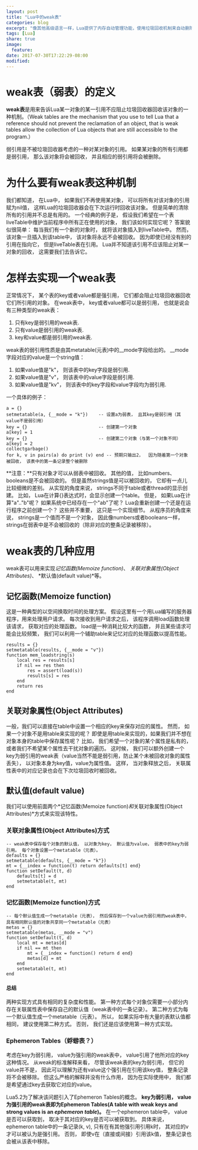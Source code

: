 ```yaml
---
layout: post
title: "Lua中的weak表"
categories: blog
excerpt: "像其他高级语言一样，Lua提供了内存自动管理功能，使用垃圾回收机制来自动删除已成为垃圾的对象。然而，有时即使非常聪明的回收器也需要你的帮助。没有任何垃圾回收器能做到使你完全不用关心资源管理。"
tags: [Lua]
share: true
image:
  feature:
date: 2017-07-30T17:22:29-08:00
modified: 
---
```


# weak表（弱表）的定义
**weak表**是用来告诉Lua某一对象的某一引用不应阻止垃圾回收器回收该对象的一种机制。（Weak tables are the mechanism that you use to tell Lua that a reference should not prevent the reclamation of an object, that is weak tables allow the collection of Lua objects that are still accessible to the program.）

弱引用是不被垃圾回收器考虑的一种对某对象的引用。 如果某对象的所有引用都是弱引用， 那么该对象将会被回收， 并且相应的弱引用将会被删除。

# 为什么要有weak表这种机制
我们都知道， 在Lua中， 如果我们不再使用某对象， 可以将所有对该对象的引用赋为nil值， 这样Lua的垃圾回收器会在下次运行时回收该对象。 但是简单的清除所有的引用并不总是有用的。 一个经典的例子是， 假设我们希望在一个表liveTable中维护当前程序中所有正在使用的对象， 我们该如何实现它呢？ 答案貌似很简单： 每当我们有一个新的对象时， 就将该对象插入到liveTable中。 然而， 该对象一旦插入到该table中， 该对象将永远不会被回收。 因为即使已经没有别的引用在指向它， 但是liveTable表在引用。 Lua并不知道该引用不应该阻止对某一对象的回收， 这需要我们去告诉它。

# 怎样去实现一个weak表
正常情况下， 某个表的key或者value都是强引用， 它们都会阻止垃圾回收器回收它们所引用的对象。 在weak表中， key或者value都可以是弱引用， 也就是说会有三种类型的weak表：
1. 只有key是弱引用的weak表.
2. 只有value是弱引用的weak表.
3. key和value都是弱引用的weak表.

weak表的弱引用性质是由其metatable(元表)中的__mode字段给出的。 __mode字段对应的value是一个string值：
1. 如果value值是"k"， 则该表中的key字段是弱引用.
2. 如果value值是"v"， 则该表中的value字段是弱引用.
3. 如果value值是"kv"， 则该表中的key字段和value字段均为弱引用.

一个具体的例子：
```
a = {}
setmetatable(a, {__mode = "k"})    -- 设置a为弱表， 且其key是弱引用（其value不是弱引用）
key = {}                           -- 创建第一个对象
a[key] = 1
key = {}                           -- 创建第二个对象（与第一个对象不同）  
a[key] = 2
collectgarbage()
for k, v in pairs(a) do print (v) end -- 预期只输出2，  因为随着第一个对象被回收， 该表中的第一条记录整个被删除
```

**注意：**只有对象才可以从弱表中被回收。 其他的值， 比如numbers、 booleans是不会被回收的。 但是虽然strings值是可以被回收的， 它却有一点儿比较细微的差别。 从实现的角度来说， strings不同于table或者thread的显示创建。 比如， Lua在计算{}表达式时，会显示创建一个table。 但是， 如果Lua在计算"a".."b"呢？ 如果系统中已经存在一个"ab"了呢？ Lua会重新创建一个还是在运行程序之前创建一个？ 这些并不重要， 这只是一个实现细节。 从程序员的角度来说， strings是一个值而不是一个对象， 因此像numbers或者booleans一样， strings在弱表中是不会被回收的（除非对应的整条记录被移除）。

# weak表的几种应用
weak表可以用来实现*记忆函数(Memoize function)*、 *关联对象属性(Object Attributes)*、 *默认值(default value)*等。

## 记忆函数(Memoize function)
这是一种典型的以空间换取时间的处理方案。 假设这里有一个用Lua编写的服务器程序，用来处理用户请求。 每次接收到用户请求之后， 该程序调用load函数处理该请求， 获取对应的处理函数。 load是一种消耗比较大的函数， 并且某些请求可能会比较频繁， 我们可以利用一个辅助table来记忆对应的处理函数以提高性能。
```
results = {}
setmetatable(results, {__mode = "v"})
function mem_loadstring(s)
    local res = results[s]
    if nil == res then
        res = assert(load(s))
        results[s] = res
    end
    return res
end
```

## 关联对象属性(Object Attributes)
一般，我们可以直接在table中设置一个相应的key来保存对应的属性。 然而， 如果一个对象不是用table来实现的呢？ 即使是用table来实现的，如果我们并不想在对象本身的table中保存属性呢？ 比如， 我们希望一个对象的某个属性是私有的， 或者我们不希望某个属性去干扰对象的遍历。 这时候， 我们可以额外创建一个key为弱引用的weak表（value当然不能是弱引用，防止某个未被回收对象的属性丢失）， 以对象本身为key值，value为属性值。 这样， 当对象释放之后， 关联属性表中的对应记录也会在下次垃圾回收时被回收。

## 默认值(default value)
我们可以使用前面两个*记忆函数(Memoize function)*和*关联对象属性(Object Attributes)*方式来实现该特性。

### 关联对象属性(Object Attributes)方式
```
-- weak表中保存每个对象的默认值， 以对象为key， 默认值为value， 弱表中的key为弱引用。 每个对象设置一个metatable（元表）。
defaults = {}
setmetatable(defaults, {__mode = "k"})
mt = {__index = function(t) return defaults[t] end}
function setDefault(t, d)
    defaults[t] = d
    setmetatable(t, mt)
end
```

### 记忆函数(Memoize function)方式
```
-- 每个默认值生成一个metatable（元表）， 然后保存到一个value为弱引用的weak表中， 具有相同默认值的对象共享同一个metatable（元表）
metas = {}
setmetatable(metas, __mode = "v")
function setDefault(t, d)
    local mt = metas[d]
    if nil == mt then
        mt = {__index = function() return d end}
        metas[d] = mt 
    end
    setmetatable(t, mt)
end
```

#### 总结
两种实现方式具有相同的复杂度和性能。 第一种方式每个对象仅需要一小部分内存在关联属性表中保存自己的默认值（weak表中的一条记录）。 第二种方式为每一个默认值生成一个metatable（元表）。 所以， 如果实际中有大量的表默认值都相同， 建议使用第二种方式。 否则， 我们还是应该使用第一种方式实现。

### Ephemeron Tables（蜉蝣表？）
考虑在key为弱引用， value为强引用的weak表中， value引用了他所对应的key这种情况。 从weak的标准解释来看， 尽管该weak表的key为弱引用， 但它的value并不是， 因此可以理解为还有value这个强引用在引用该key值， 整条记录将不会被移除。 但这么严格的解释并没有什么作用， 因为在实际使用中， 我们都是希望通过key去获取它对应的value。

Lua5.2为了解决该问题引入了Ephemeron Tables的概念。 **key为弱引用， value为强引用的weak表即为Ephemeron Tables(A table with weak keys and strong values is an *ephemeron table*)。** 在一个ephemeron table中， value是否可以获取到， 取决于其对应的key是否可以被获取到。 具体来说， ephemeron table中的一条记录(k, v), 只有在有其他强引用引用k时， 其对应的v才可以被认为是强引用。 否则， 即使v在（直接或间接）引用该k值， 整条记录也会被从该表中移除。

